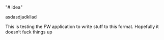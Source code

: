 ﻿"\# idea"



asdasdjadkllad

This is testing the FW application to write stuff to this format.  Hopefully it doesn’t fuck things up
